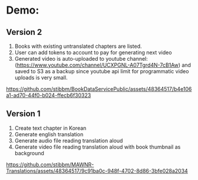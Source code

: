 
# Demo:
## Version 2
1. Books with existing untranslated chapters are listed.
2. User can add tokens to account to pay for generating next video
3. Generated video is auto-uploaded to youtube channel: (https://www.youtube.com/channel/UCXPGNL-A07Tgrd4N-7cB1Aw) and saved to S3 as a backup since youtube api limit for programmatic video uploads is very small.


https://github.com/stibbm/BookDataServicePublic/assets/48364517/b4e106a1-ad70-44f0-b024-ffecb6f30323



## Version 1
1. Create text chapter in Korean
3. Generate english translation
4. Generate audio file reading translation aloud  
5. Generate video file reading translation aloud with book thumbnail as background

https://github.com/stibbm/MAWNR-Translations/assets/48364517/9c91ba0c-948f-4702-8d86-3bfe028a2034

